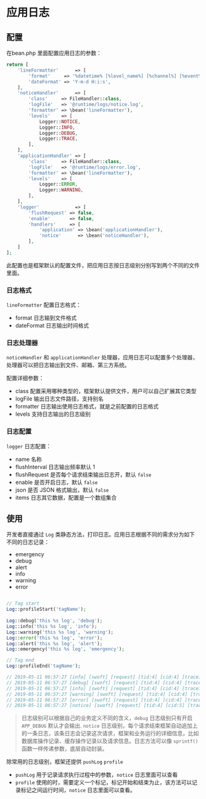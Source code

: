 # 应用日志

## 配置

在bean.php 里面配置应用日志的参数：

```php
return [
    'lineFormatter'      => [
        'format'     => '%datetime% [%level_name%] [%channel%] [%event%] [tid:%tid%] [cid:%cid%] [traceid:%traceid%] [spanid:%spanid%] [parentid:%parentid%] %messages%',
        'dateFormat' => 'Y-m-d H:i:s',
    ],
    'noticeHandler'      => [
        'class'     => FileHandler::class,
        'logFile'   => '@runtime/logs/notice.log',
        'formatter' => \bean('lineFormatter'),
        'levels'    => [
            Logger::NOTICE,
            Logger::INFO,
            Logger::DEBUG,
            Logger::TRACE,
        ],
    ],
    'applicationHandler' => [
        'class'     => FileHandler::class,
        'logFile'   => '@runtime/logs/error.log',
        'formatter' => \bean('lineFormatter'),
        'levels'    => [
            Logger::ERROR,
            Logger::WARNING,
        ],
    ],
    'logger'             => [
        'flushRequest' => false,
        'enable'       => false,
        'handlers'     => [
            'application' => \bean('applicationHandler'),
            'notice'      => \bean('noticeHandler'),
        ],
    ]
];
```

此配置也是框架默认的配置文件，把应用日志按日志级别分别写到两个不同的文件里面。


### 日志格式

`lineFormatter` 配置日志格式：

- format 日志输到文件格式
- dateFormat 日志输出时间格式

### 日志处理器

`noticeHandler` 和 `applicationHandler` 处理器，应用日志可以配置多个处理器，处理器可以把日志输出到文件、邮箱、第三方系统。

配置详细参数：

- class 配置采用哪种类型的，框架默认提供文件，用户可以自己扩展其它类型
- logFile 输出日志文件路径，支持别名
- formatter 日志输出使用日志格式，就是之前配置的日志格式
- levels 支持日志输出的日志级别

### 日志配置

`logger` 日志配置：

- name 名称
- flushInterval 日志输出频率默认 1
- flushRequest 是否每个请求结束输出日志开，默认 `false`
- enable 是否开启日志，默认 `false`
- json 是否 JSON 格式输出，默认 `false`
- items 日志其它数据，配置是一个数组集合

## 使用

开发者直接通过 `Log` 类静态方法，打印日志。应用日志根据不同的需求分为如下不同的日志记录：

- emergency
- debug
- alert
- info
- warning
- error

```php

// Tag start
Log::profileStart('tagName');
        
Log::debug('this %s log', 'debug');
Log::info('this %s log', 'info');
Log::warning('this %s log', 'warning');
Log::error('this %s log', 'error');
Log::alert('this %s log', 'alert');
Log::emergency('this %s log', 'emergency');

// Tag end
Log::profileEnd('tagName');

// 2019-05-11 06:57:27 [info] [swoft] [request] [tid:4] [cid:4] [traceid:] [spanid:] [parentid:] trace[LogController.php:29,App\Http\Controller\LogController->test] info message
// 2019-05-11 06:57:27 [debug] [swoft] [request] [tid:4] [cid:4] [traceid:] [spanid:] [parentid:] trace[LogController.php:35,App\Http\Controller\LogController->test] this debug log
// 2019-05-11 06:57:27 [info] [swoft] [request] [tid:4] [cid:4] [traceid:] [spanid:] [parentid:] trace[LogController.php:36,App\Http\Controller\LogController->test] this info log
// 2019-05-11 06:57:27 [warning] [swoft] [request] [tid:4] [cid:4] [traceid:] [spanid:] [parentid:] trace[LogController.php:37,App\Http\Controller\LogController->test] this warning log
// 2019-05-11 06:57:27 [error] [swoft] [request] [tid:4] [cid:4] [traceid:] [spanid:] [parentid:] trace[LogController.php:38,App\Http\Controller\LogController->test] this error log
// 2019-05-11 06:57:27 [notice] [swoft] [request] [tid:4] [cid:5] [traceid:] [spanid:] [parentid:] [8.52(ms)] [27(MB)] [/log/test] [key=value key=["value"] key=value] profile[tagName=5.02(ms)/2] counting[mget=3/20]
```

> 日志级别可以根据自己的业务定义不同的含义，`debug` 日志级别只有开启 `APP_DEBUG` 默认才会输出. `notice` 日志级别，每个请求结束框架自动追加上的一条日志，该条日志会记录这次请求，框架和业务运行的详细信息，比如数据库操作记录、缓存操作记录以及请求信息。日志方法可以像 `sprintf()` 函数一样传递参数，底层自动封装。


除常用的日志级别，框架还提供 `pushLog` `profile`

- `pushLog` 用于记录请求执行过程中的参数，`notice` 日志里面可以查看
- `profile` 使用的时，需要定义一个标记，标记开始和结束为止，该方法可以记录标记之间运行时间，`notice` 日志里面可以查看。
